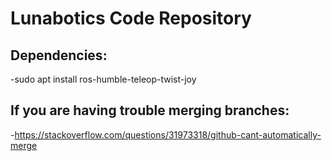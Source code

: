 # Lunabotics Code Repository

## Dependencies:
-sudo apt install ros-humble-teleop-twist-joy


## If you are having trouble merging branches:
-https://stackoverflow.com/questions/31973318/github-cant-automatically-merge
